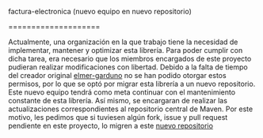 factura-electronica (nuevo equipo en nuevo repositorio)
====================

Actualmente, una organización en la que trabajo tiene la necesidad de implementar, mantener y optimizar esta librería. Para poder cumplir con dicha tarea, era necesario que los miembros encargados de este proyecto pudieran realizar modificaciones con libertad. Debido a la falta de tiempo del creador original [elmer-garduno](https://github.com/elmer-garduno) no se han podido otorgar estos permisos, por lo que se optó por migrar esta librería a un nuevo repositorio. Este nuevo equipo tendrá como meta continuar con el mantenimiento constante de esta librería. Así mismo, se encargaran de realizar las actualizaciones correspondientes al repositorio central de Maven. Por este motivo, les pedimos que si tuviesen algún fork, issue y pull request pendiente en este proyecto, lo migren a este [nuevo repositorio](https://github.com/GrupoCorasa/factura-electronica)

